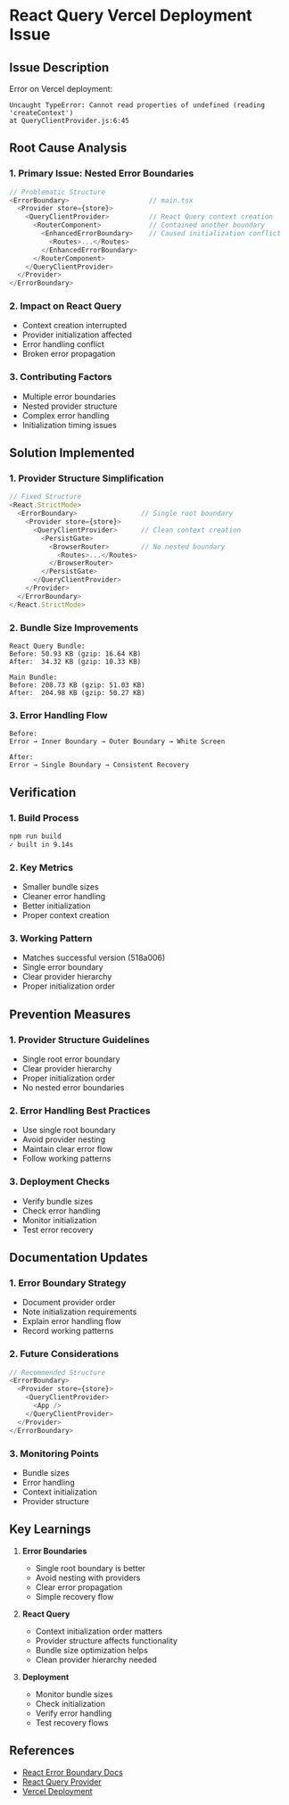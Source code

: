 # React Query Vercel Deployment Issue

## Issue Description
Error on Vercel deployment:
```
Uncaught TypeError: Cannot read properties of undefined (reading 'createContext')
at QueryClientProvider.js:6:45
```

## Root Cause Analysis

### 1. Primary Issue: Nested Error Boundaries
```typescript
// Problematic Structure
<ErrorBoundary>                    // main.tsx
  <Provider store={store}>
    <QueryClientProvider>          // React Query context creation
      <RouterComponent>            // Contained another boundary
        <EnhancedErrorBoundary>    // Caused initialization conflict
          <Routes>...</Routes>
        </EnhancedErrorBoundary>
      </RouterComponent>
    </QueryClientProvider>
  </Provider>
</ErrorBoundary>
```

### 2. Impact on React Query
- Context creation interrupted
- Provider initialization affected
- Error handling conflict
- Broken error propagation

### 3. Contributing Factors
- Multiple error boundaries
- Nested provider structure
- Complex error handling
- Initialization timing issues

## Solution Implemented

### 1. Provider Structure Simplification
```typescript
// Fixed Structure
<React.StrictMode>
  <ErrorBoundary>                // Single root boundary
    <Provider store={store}>
      <QueryClientProvider>      // Clean context creation
        <PersistGate>
          <BrowserRouter>        // No nested boundary
            <Routes>...</Routes>
          </BrowserRouter>
        </PersistGate>
      </QueryClientProvider>
    </Provider>
  </ErrorBoundary>
</React.StrictMode>
```

### 2. Bundle Size Improvements
```
React Query Bundle:
Before: 50.93 KB (gzip: 16.64 KB)
After:  34.32 KB (gzip: 10.33 KB)

Main Bundle:
Before: 208.73 KB (gzip: 51.03 KB)
After:  204.98 KB (gzip: 50.27 KB)
```

### 3. Error Handling Flow
```
Before:
Error → Inner Boundary → Outer Boundary → White Screen

After:
Error → Single Boundary → Consistent Recovery
```

## Verification

### 1. Build Process
```bash
npm run build
✓ built in 9.14s
```

### 2. Key Metrics
- Smaller bundle sizes
- Cleaner error handling
- Better initialization
- Proper context creation

### 3. Working Pattern
- Matches successful version (518a006)
- Single error boundary
- Clear provider hierarchy
- Proper initialization order

## Prevention Measures

### 1. Provider Structure Guidelines
- Single root error boundary
- Clear provider hierarchy
- Proper initialization order
- No nested error boundaries

### 2. Error Handling Best Practices
- Use single root boundary
- Avoid provider nesting
- Maintain clear error flow
- Follow working patterns

### 3. Deployment Checks
- Verify bundle sizes
- Check error handling
- Monitor initialization
- Test error recovery

## Documentation Updates

### 1. Error Boundary Strategy
- Document provider order
- Note initialization requirements
- Explain error handling flow
- Record working patterns

### 2. Future Considerations
```typescript
// Recommended Structure
<ErrorBoundary>
  <Provider store={store}>
    <QueryClientProvider>
      <App />
    </QueryClientProvider>
  </Provider>
</ErrorBoundary>
```

### 3. Monitoring Points
- Bundle sizes
- Error handling
- Context initialization
- Provider structure

## Key Learnings

1. **Error Boundaries**
   - Single root boundary is better
   - Avoid nesting with providers
   - Clear error propagation
   - Simple recovery flow

2. **React Query**
   - Context initialization order matters
   - Provider structure affects functionality
   - Bundle size optimization helps
   - Clean provider hierarchy needed

3. **Deployment**
   - Monitor bundle sizes
   - Check initialization
   - Verify error handling
   - Test recovery flows

## References
- [React Error Boundary Docs](https://react.dev/reference/react/Component#catching-rendering-errors-with-an-error-boundary)
- [React Query Provider](https://tanstack.com/query/latest/docs/react/reference/QueryClientProvider)
- [Vercel Deployment](https://vercel.com/docs/deployments/overview)